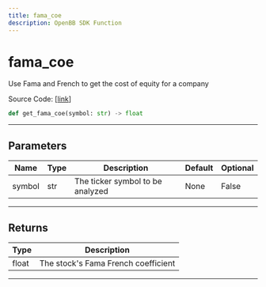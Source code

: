 ```yaml
---
title: fama_coe
description: OpenBB SDK Function
---
```


# fama_coe

Use Fama and French to get the cost of equity for a company

Source Code: [[link](https://github.com/OpenBB-finance/OpenBBTerminal/tree/main/openbb_terminal/stocks/fundamental_analysis/dcf_model.py#L300)]
```python
def get_fama_coe(symbol: str) -> float
```
---
## Parameters
| Name | Type | Description | Default | Optional |
| ---- | ---- | ----------- | ------- | -------- |
| symbol | str | The ticker symbol to be analyzed | None | False |

---
## Returns
| Type | Description |
| ---- | ----------- |
| float | The stock's Fama French coefficient |
---
